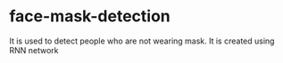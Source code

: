# face-mask-detection
It is used to detect people who are not wearing mask. It is created using RNN network
